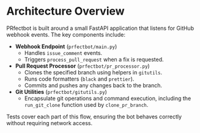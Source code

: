 # Architecture Overview

PRfectbot is built around a small FastAPI application that listens for GitHub webhook events.
The key components include:

- **Webhook Endpoint** (`prfectbot/main.py`)
  - Handles `issue_comment` events.
  - Triggers `process_pull_request` when a fix is requested.
- **Pull Request Processor** (`prfectbot/pr_processor.py`)
  - Clones the specified branch using helpers in `gitutils`.
  - Runs code formatters (`black` and `prettier`).
  - Commits and pushes any changes back to the branch.
- **Git Utilities** (`prfectbot/gitutils.py`)
  - Encapsulate git operations and command execution, including the
    `run_git_clone` function used by `clone_pr_branch`.

Tests cover each part of this flow, ensuring the bot behaves correctly without requiring network access.
